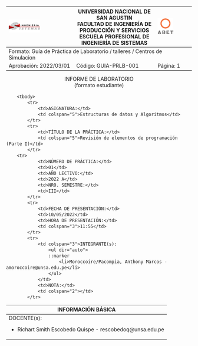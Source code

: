 <table>
        <tbody>
            <tr>
                <td>
                    <a target="_blank" rel="noopener noreferrer" href="https://github.com/rescobedoq/pw2/blob/main/epis.png?raw=true"><img src="https://github.com/rescobedoq/pw2/raw/main/epis.png?raw=true" alt="EPIS" style="width: 50%; max-width: 100%;"></a>
                </td>
                <th>
                    <span>UNIVERSIDAD NACIONAL DE SAN AGUSTIN</span><br>
                    <span>FACULTAD DE INGENIERÍA DE PRODUCCIÓN Y SERVICIOS</span><br>
                    <span>ESCUELA PROFESIONAL DE INGENIERÍA DE SISTEMAS</span>
                </th>
                <td>
                    <a target="_blank" rel="noopener noreferrer" href="https://github.com/rescobedoq/pw2/blob/main/abet.png?raw=true"><img src="https://github.com/rescobedoq/pw2/raw/main/abet.png?raw=true" alt="ABET" style="width: 50%; max-width: 100%;"></a>
                </td>
            </tr>
        </tbody>

<tbody>
            <tr>
                <td colspan="3"><span>Formato</span>: Guía de Práctica de Laboratorio / talleres / Centros de Simulacion</td>
            </tr>
            <tr>
                <td><span>Aprobación</span>: 2022/03/01</td>
                <td><span>Código</span>: GUIA-PRLB-001</td>
                <td><span>Página</span>: 1</td>
            </tr>
        </tbody>
	</table>

<div dir="auto">
	<div dir="auto" align="center">
        <span>INFORME DE LABORATORIO</span><br>
        <span>(formato estudiante)</span>
	</div>
</div>

<table>
        <tbody>
            <tr>
                <th colspan="6">INFORMACIÓN BÁSICA</th>
            </tr>
        </tbody>

        <tbody>
            <tr>
                <td>ASIGNATURA:</td>
                <td colspan="5">Estructuras de datos y Algoritmos</td>
		    </tr>
		    <tr>
			    <td>TÍTULO DE LA PRÁCTICA:</td>
			    <td colspan="5">Revisión de elementos de programación (Parte I)</td>
		    </tr>
        <tr>
			    <td>NÚMERO DE PRÁCTICA:</td>
			    <td>01</td>
			    <td>AÑO LECTIVO:</td>
			    <td>2022 A</td>
			    <td>NRO. SEMESTRE:</td>
			    <td>III</td>
		    </tr>
		    <tr>
			    <td>FECHA DE PRESENTACIÓN:</td>
			    <td>10/05/2022</td>
			    <td>HORA DE PRESENTACIÓN:</td>
			    <td colspan="3">11:55</td>
		    </tr>
		    <tr>
			    <td colspan="3">INTEGRANTE(s):
				    <ul dir="auto">
                    ::marker
					    <li>Moroccoire/Pacompia, Anthony Marcos - amoroccoire@unsa.edu.pe</li>
				    </ul>
			    </td>
			    <td>NOTA:</td>
			    <td colspan="2"></td>
		    </tr>

<tr>
			    <td colspan="6">DOCENTE(s):
				    <ul dir="auto">
					    <li>Richart Smith Escobedo Quispe - rescobedoq@unsa.edu.pe</li>
				    </ul>
			    </td>
		    </tr>
	    </tbody>
    </table>
